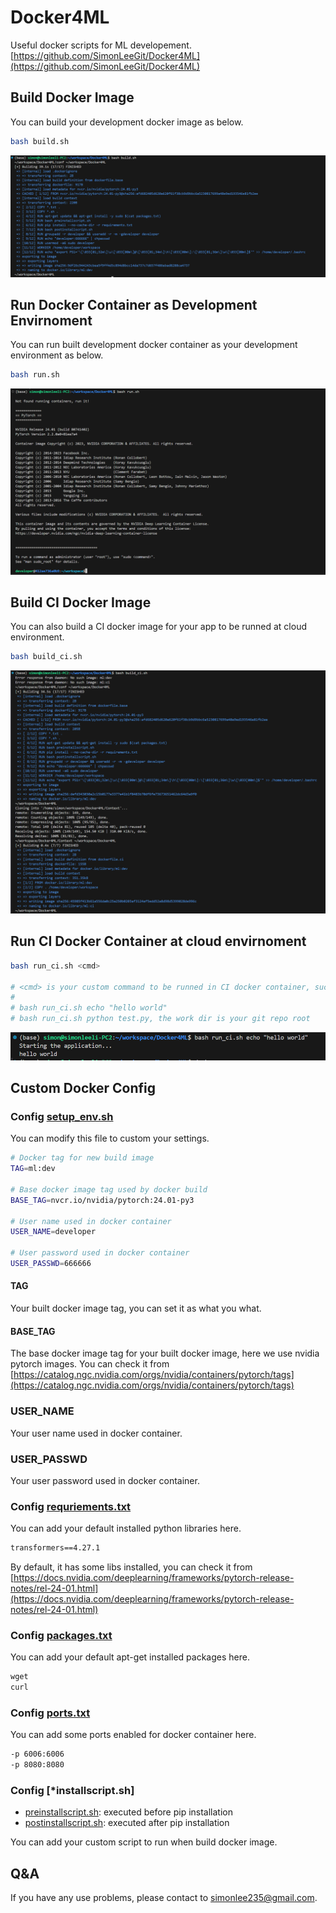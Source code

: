 # Docker4ML

Useful docker scripts for ML developement.
[https://github.com/SimonLeeGit/Docker4ML](https://github.com/SimonLeeGit/Docker4ML)

## Build Docker Image

You can build your development docker image as below.

```bash
bash build.sh
```

![build_docker](./doc/build_docker.png)

## Run Docker Container as Development Envirnoment

You can run built development docker container as your development environment as below.

```bash
bash run.sh
```

![run_docker](./doc/run_docker.png)

## Build CI Docker Image

You can also build a CI docker image for your app to be runned at cloud environment.

```bash
bash build_ci.sh
```

![build_docker_ci](./doc/build_docker_ci.png)

## Run CI Docker Container at cloud envirnoment

```bash
bash run_ci.sh <cmd>

# <cmd> is your custom command to be runned in CI docker container, such as:
#
# bash run_ci.sh echo "hello world"
# bash run_ci.sh python test.py, the work dir is your git repo root
```

![run_docker_ci](./doc/run_docker_ci.png)

## Custom Docker Config

### Config [setup_env.sh](./conf/setup_env.sh)

You can modify this file to custom your settings.

```bash
# Docker tag for new build image
TAG=ml:dev

# Base docker image tag used by docker build
BASE_TAG=nvcr.io/nvidia/pytorch:24.01-py3

# User name used in docker container
USER_NAME=developer

# User password used in docker container
USER_PASSWD=666666
```

#### TAG

Your built docker image tag, you can set it as what you what.

#### BASE_TAG

The base docker image tag for your built docker image, here we use nvidia pytorch images.
You can check it from [https://catalog.ngc.nvidia.com/orgs/nvidia/containers/pytorch/tags](https://catalog.ngc.nvidia.com/orgs/nvidia/containers/pytorch/tags)

### USER_NAME

Your user name used in docker container.

### USER_PASSWD

Your user password used in docker container.

### Config [requriements.txt](./conf/requirements.txt)

You can add your default installed python libraries here.

```txt
transformers==4.27.1
```

By default, it has some libs installed, you can check it from [https://docs.nvidia.com/deeplearning/frameworks/pytorch-release-notes/rel-24-01.html](https://docs.nvidia.com/deeplearning/frameworks/pytorch-release-notes/rel-24-01.html)

### Config [packages.txt](./conf/packages.txt)

You can add your default apt-get installed packages here.

```txt
wget
curl
```

### Config [ports.txt](./conf/ports.txt)

You can add some ports enabled for docker container here.

```txt
-p 6006:6006
-p 8080:8080
```

### Config [*installscript.sh]

- [preinstallscript.sh](./conf/preinstallscript.sh): executed before pip installation
- [postinstallscript.sh](./conf/postinstallscript.sh): executed after pip installation

You can add your custom script to run when build docker image.

## Q&A

If you have any use problems, please contact to <simonlee235@gmail.com>.
